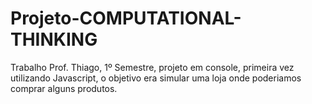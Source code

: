 # Projeto-COMPUTATIONAL-THINKING
 Trabalho Prof. Thiago, 1º Semestre, projeto em console, primeira vez utilizando Javascript, o objetivo era simular uma loja onde poderiamos comprar alguns produtos.
